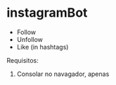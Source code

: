 # instagramBot
- Follow
- Unfollow
- Like (in hashtags)

Requisitos:
1. Consolar no navagador, apenas
